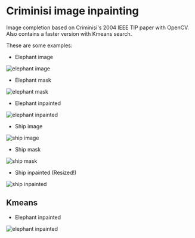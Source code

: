 Criminisi image inpainting
==========================

Image completion based on Criminisi's 2004 IEEE TIP paper with OpenCV. Also
contains a faster version with Kmeans search.

These are some examples:

* Elephant image

![elephant
image](https://raw.github.com/AmirooR/CriminisiInpaint/master/elephant-input.png)

* Elephant mask

![elephant
mask](https://raw.github.com/AmirooR/CriminisiInpaint/master/elephant-mask.png)

* Elephant inpainted

![elephant
inpainted](https://raw.github.com/AmirooR/CriminisiInpaint/master/elephant-inpaint.png)

* Ship image

![ship
image](https://raw.github.com/AmirooR/CriminisiInpaint/master/ship-input.png)

* Ship mask

![ship
mask](https://raw.github.com/AmirooR/CriminisiInpaint/master/ship-mask.png)

* Ship inpainted (Resized!)

![ship
inpainted](https://raw.github.com/AmirooR/CriminisiInpaint/master/ship-inpaint.png)

Kmeans
------

* Elephant inpainted

![elephant
inpainted](https://raw.github.com/AmirooR/CriminisiInpaint/master/elephant_kmeans.png)

